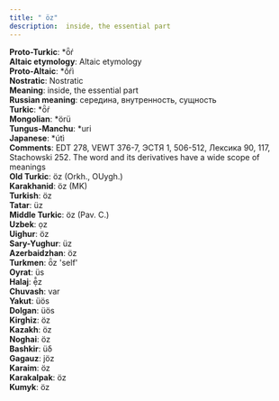```yaml
---
title: " öz"
description:  inside, the essential part
---
```


<strong>Proto-Turkic</strong>:  *ȫŕ<br>
<strong>Altaic etymology</strong>:  Altaic etymology<br>
<strong> Proto-Altaic</strong>:  *ṓŕì<br>
<strong>Nostratic</strong>:  Nostratic<br>
<strong>Meaning</strong>:  inside, the essential part<br>
<strong>Russian meaning</strong>:  середина, внутренность, сущность<br>
<strong>Turkic</strong>:  *ȫŕ<br>
<strong>Mongolian</strong>:  *örü<br>
<strong>Tungus-Manchu</strong>:  *uri<br>
<strong>Japanese</strong>:  *útì<br>
<strong>Comments</strong>:  EDT 278, VEWT 376-7, ЭСТЯ 1, 506-512, Лексика 90, 117, Stachowski 252. The word and its derivatives have a wide scope of meanings<br>
<strong>Old Turkic</strong>:  öz (Orkh., OUygh.)<br>
<strong>Karakhanid</strong>:  öz (MK)<br>
<strong>Turkish</strong>:  öz<br>
<strong>Tatar</strong>:  üz<br>
<strong>Middle Turkic</strong>:  öz (Pav. C.)<br>
<strong>Uzbek</strong>:  ọz<br>
<strong>Uighur</strong>:  öz<br>
<strong>Sary-Yughur</strong>:  üz<br>
<strong>Azerbaidzhan</strong>:  öz<br>
<strong>Turkmen</strong>:  ȫz 'self'<br>
<strong>Oyrat</strong>:  üs<br>
<strong>Halaj</strong>:  ẹ̄̂z<br>
<strong>Chuvash</strong>:  var<br>
<strong>Yakut</strong>:  üös<br>
<strong>Dolgan</strong>:  üös<br>
<strong>Kirghiz</strong>:  öz<br>
<strong>Kazakh</strong>:  öz<br>
<strong>Noghai</strong>:  öz<br>
<strong>Bashkir</strong>:  üδ<br>
<strong>Gagauz</strong>:  jöz<br>
<strong>Karaim</strong>:  öz<br>
<strong>Karakalpak</strong>:  öz<br>
<strong>Kumyk</strong>:  öz<br>


